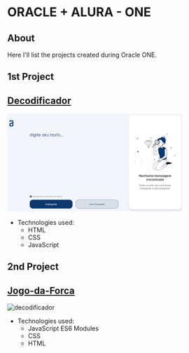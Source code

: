 # ORACLE + ALURA - ONE

About
---

Here I'll list the projects created during Oracle ONE.

1st Project
---

[Decodificador](https://lionelsu.github.io/Challenge-Oracle-ONE/Challenge-01-Decodificador/)
---

<img src="./Challenge-01-Decodificador/assests/Screenshot_18.png" alt="decodificador" width="400"/>

- Technologies used:
  - HTML
  - CSS
  - JavaScript

2nd Project
---

[Jogo-da-Forca](https://lionelsu.github.io/Challenge-Oracle-ONE/Challenge-02-Challenge-02-Jogo-da-Forca/)
---

<img src="./Challenge-02-Jogo-da-Forca/assests/Screenshot_13.png" alt="decodificador" width="400"/>

- Technologies used:
  - JavaScript ES6 Modules
  - CSS
  - HTML